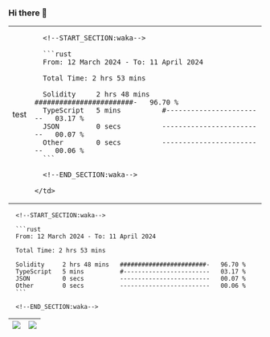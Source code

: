 ### Hi there 👋

<table>
  <tr>
    <td align="center">
      test
    </td>
    <td>
      
      <!--START_SECTION:waka-->

      ```rust
      From: 12 March 2024 - To: 11 April 2024
      
      Total Time: 2 hrs 53 mins
      
      Solidity     2 hrs 48 mins   ########################-   96.70 %
      TypeScript   5 mins          #------------------------   03.17 %
      JSON         0 secs          -------------------------   00.07 %
      Other        0 secs          -------------------------   00.06 %
      ```
      
      <!--END_SECTION:waka-->
      
    </td>  
  </tr>
</table>


      <!--START_SECTION:waka-->

      ```rust
      From: 12 March 2024 - To: 11 April 2024
      
      Total Time: 2 hrs 53 mins
      
      Solidity     2 hrs 48 mins   ########################-   96.70 %
      TypeScript   5 mins          #------------------------   03.17 %
      JSON         0 secs          -------------------------   00.07 %
      Other        0 secs          -------------------------   00.06 %
      ```
      
      <!--END_SECTION:waka-->


| <img align="center" src="https://github-readme-stats.vercel.app/api/?username=escX&show_icons=true&theme=buefy&hide_border=true&card_width=500" /> | <img align="center" src="https://github-readme-stats.vercel.app/api/top-langs/?username=escX&layout=compact&theme=buefy&hide_border=true&card_width=500" /> |
| ------------- | ------------- |
